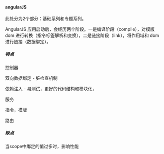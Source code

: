 #### angularJS

此处分为2个部分：基础系列和专题系列。

AngularJS 应用启动后，会经历两个阶段。一是编译阶段（compile），对模版 dom 进行转换（指令标签解析和变换），二是链接阶段（link），将作用域和 dom 进行链接（数据绑定）。


##### 特点

控制器

双向数据绑定 - 脏检查机制

依赖注入 - 易测试，更好的代码结构和模块化，

服务

指令，模版

路由




##### 缺点

当scope中绑定的值过多时，影响性能